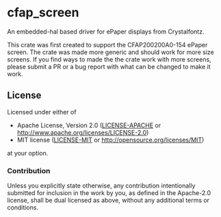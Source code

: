 # cfap_screen

An embedded-hal based driver for ePaper displays from Crystalfontz.

This crate was first created to support the CFAP200200A0-154 ePaper screen. The crate was made more
generic and should work for more size screens. If you find ways to made the the crate work with more
screens, please submit a PR or a bug report with what can be changed to make it work.

## License

Licensed under either of

- Apache License, Version 2.0 ([LICENSE-APACHE](LICENSE-APACHE) or
  http://www.apache.org/licenses/LICENSE-2.0)
- MIT license ([LICENSE-MIT](LICENSE-MIT) or http://opensource.org/licenses/MIT)

at your option.

### Contribution

Unless you explicitly state otherwise, any contribution intentionally submitted
for inclusion in the work by you, as defined in the Apache-2.0 license, shall be
dual licensed as above, without any additional terms or conditions.